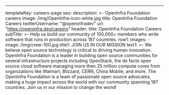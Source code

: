 ---
templateKey: careers-page
seo:
  description: >-
    OpenInfra Foundation careers
  image: /img/OpenInfra-icon-white.jpg
  title: OpenInfra Foundation Careers
  twitterUsername: "@openinfradev"
  url: "https://openinfra.dev/careers"
header:
  title: OpenInfra Foundation Careers
  subTitle: >-
    Help us build our community of 100,000+ members who write software that runs in production across 187 countries.
row1:
  images:
    - image: /img/crew-100.jpg
  title1: JOIN US IN OUR MISSION
  text1: >-
    We believe open source technology is critical to driving human innovation. OpenInfra Foundation is a leader in building open source communities for several infrastructure projects including OpenStack, the de facto open source cloud software managing more then 25 million compute cores from organizations like Walmart, Blizzard, CERN, China Mobile, and more. The OpenInfra Foundation is a team of passionate open source advocates, making a huge impact across the world with our community spanning 187 countries. Join us in our mission to change the world!